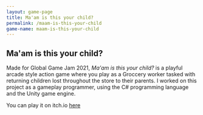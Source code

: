```yaml
---
layout: game-page
title: Ma'am is this your child?
permalink: /maam-is-this-your-child
game-name: maam-is-this-your-child
---
```


## Ma'am is this your child?

Made for Global Game Jam 2021, *Ma'am is this your child?* is a playful arcade style action game where you play as a Groccery worker tasked with returning children lost throughout the store to their parents. I worked on this project as a gameplay programmer, using the C# programming language and the Unity game engine.

You can play it on itch.io [here](https://captain-joystick.itch.io/maam-is-this-your-child)
